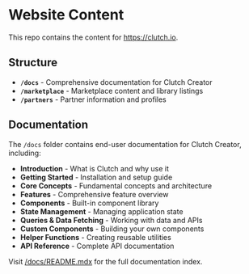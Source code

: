 # Website Content

This repo contains the content for https://clutch.io.

## Structure

- **`/docs`** - Comprehensive documentation for Clutch Creator
- **`/marketplace`** - Marketplace content and library listings
- **`/partners`** - Partner information and profiles

## Documentation

The `/docs` folder contains end-user documentation for Clutch Creator, including:

- **Introduction** - What is Clutch and why use it
- **Getting Started** - Installation and setup guide
- **Core Concepts** - Fundamental concepts and architecture
- **Features** - Comprehensive feature overview
- **Components** - Built-in component library
- **State Management** - Managing application state
- **Queries & Data Fetching** - Working with data and APIs
- **Custom Components** - Building your own components
- **Helper Functions** - Creating reusable utilities
- **API Reference** - Complete API documentation

Visit [/docs/README.mdx](/docs/README.mdx) for the full documentation index.

